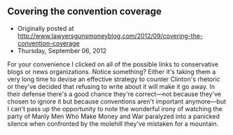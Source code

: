 ## Covering the convention coverage

 * Originally posted at http://www.lawyersgunsmoneyblog.com/2012/09/covering-the-convention-coverage
 * Thursday, September 06, 2012

For your convenience I clicked on all of the possible links to conservative blogs or news organizations. Notice something? Either it's taking them a very long time to devise an effective strategy to counter Clinton's rhetoric or they've decided that refusing to write about it will make it go away. In their defense there's a good chance they're correct—not because they've chosen to ignore it but because conventions aren't important anymore—but I can't pass up the opportunity to note the wonderful irony of watching the party of Manly Men Who Make Money and War paralyzed into a panicked silence when confronted by the molehill they've mistaken for a mountain.